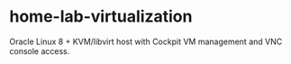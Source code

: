# home-lab-virtualization
Oracle Linux 8 + KVM/libvirt host with Cockpit VM management and VNC console access.
